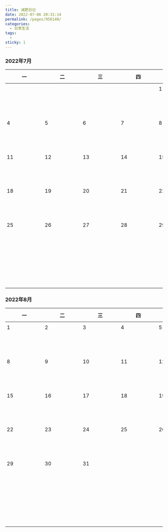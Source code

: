 ```yaml
---
title: 减肥日记
date: 2022-07-06 20:31:14
permalink: /pages/956140/
categories:
  - 日常生活
tags:
  - 
sticky: 1
---
```


<style>
    table {
        display: block;
    }
    table th {
    	text-align: center;
    }
    table div {
        width: 89.55px;
        height: 89.55px;
    }
    td {
        position: relative;
    }
    .day {
        position: absolute;
        top: 7px;
        left: 5px;
    }
    table .badge {
        font-size: 10px!important;
        white-space: nowrap;
    }
    td span:nth-of-type(2) {
        margin-left: 10px;
    }
    td, th {
    	padding: 0.6em 1em!important;
	}
</style>

### 2022年7月

|   一   |   二    |                              三                              |   四    |   五    |   六    |   日    |
| ------- | ------- | ------------------------------------------------------------ | ------- | ------- | ------- | ------- |
| <div></div> | <div></div> | <div></div> | <div></div> | <div><span class="day">1</span></div> | <div><span class="day">2</span></div> | <div><span class="day">3</span></div> |
| <div><span class="day">4</span></div> | <div><span class="day">5</span></div> | <div><span class="day">6</span><Badge text="蹲起120个"/><br/><Badge text="俯卧撑40个"/><br/><Badge text="仰卧起坐30个"/><br/></div> | <div><span class="day">7</span><Badge text="体重161.6斤"/><br/><Badge text="蹲起120个"/><br/><Badge text="俯卧撑40个"/><br/><Badge text="仰卧起坐30个"/><br/></div> | <div><span class="day">8</span><Badge text="体重159.6斤"/><br/><Badge text="蹲起120个"/><br/><Badge text="俯卧撑50个"/><br/><Badge text="仰卧起坐40个"/><br/></div> | <div><span class="day">9</span><Badge text="体重160.8斤" type="error"/><br/><Badge text="蹲起120个"/><br/><Badge text="俯卧撑50个"/><br/><Badge text="仰卧起坐40个"/><br/></div> | <div><span class="day">10</span><Badge text="体重162.0斤" type="error"/><br/><Badge text="蹲起120个"/><br/><Badge text="俯卧撑50个"/><br/><Badge text="仰卧起坐80个"/><br/></div> |
| <div><span class="day">11</span><Badge text="体重161.4斤"/><br/><Badge text="蹲起130个"/><br/><Badge text="俯卧撑50个"/><br/><Badge text="仰卧起坐80个"/><br/></div> | <div><span class="day">12</span><Badge text="体重161.0斤"/><br/><Badge text="蹲起130个"/><br/><Badge text="俯卧撑50个"/><br/><Badge text="仰卧起坐80个"/><br/></div> |           <div><span class="day">13</span><Badge text="体重160.9斤"/><br/><Badge text="蹲起150个"/><br/><Badge text="俯卧撑50个"/><br/><Badge text="仰卧起坐100个"/><br/></div>             |          <div><span class="day">14</span><Badge text="体重160.2斤"/><br/><Badge text="蹲起150个"/><br/><Badge text="俯卧撑50个"/><br/><Badge text="仰卧起坐100个"/><br/></div>            | <div><span class="day">15</span><Badge text="体重160.9斤" type="error"/><br/><Badge text="蹲起150个"/><br/><Badge text="俯卧撑50个"/><br/><Badge text="仰卧起坐100个"/><br/></div> | <div><span class="day">16</span><Badge text="体重160.9斤"/><br/><Badge text="仰卧起坐50个" type="error"/><br/></div> | <div><span class="day">17</span><Badge text="体重160.2斤"/><br/><Badge text="蹲起150个" type="warning"/><br/><Badge text="俯卧撑50个" type="warning"/><br/><Badge text="仰卧起坐100个" type="warning"/><br/></div> |
| <div><span class="day">18</span><Badge text="体重0斤" type="warning"/><br/><Badge text="蹲起150个" type="warning"/><br/><Badge text="俯卧撑50个" type="warning"/><br/><Badge text="仰卧起坐100个" type="warning"/><br/></div> | <div><span class="day">19</span><Badge text="体重0斤" type="warning"/><br/><Badge text="蹲起150个" type="warning"/><br/><Badge text="俯卧撑50个" type="warning"/><br/><Badge text="仰卧起坐100个" type="warning"/><br/></div> | <div><span class="day">20</span><Badge text="体重0斤" type="warning"/><br/><Badge text="蹲起150个" type="warning"/><br/><Badge text="俯卧撑50个" type="warning"/><br/><Badge text="仰卧起坐100个" type="warning"/><br/></div> | <div><span class="day">21</span><Badge text="体重0斤" type="warning"/><br/><Badge text="蹲起150个" type="warning"/><br/><Badge text="俯卧撑50个" type="warning"/><br/><Badge text="仰卧起坐100个" type="warning"/><br/></div> | <div><span class="day">22</span><Badge text="体重0斤" type="warning"/><br/><Badge text="蹲起150个" type="warning"/><br/><Badge text="俯卧撑50个" type="warning"/><br/><Badge text="仰卧起坐100个" type="warning"/><br/></div> | <div><span class="day">23</span><Badge text="体重0斤" type="warning"/><br/><Badge text="蹲起150个" type="warning"/><br/><Badge text="俯卧撑50个" type="warning"/><br/><Badge text="仰卧起坐100个" type="warning"/><br/></div> | <div><span class="day">24</span><Badge text="体重0斤" type="warning"/><br/><Badge text="蹲起150个" type="warning"/><br/><Badge text="俯卧撑50个" type="warning"/><br/><Badge text="仰卧起坐100个" type="warning"/><br/></div> |
| <div><span class="day">25</span></div> | <div><span class="day">26</span></div> |           <div><span class="day">27</span></div>             |          <div><span class="day">28</span></div>            | <div><span class="day">29</span></div> | <div><span class="day">30</span></div> | <div><span class="day">31</span></div> |
| <div></div> | <div></div> | <div></div> | <div></div> | <div></div> | <div></div> | <div></div> |

### 2022年8月

|             一             |             二             |             三             |             四             |             五             |             六             |             日             |
| -------------------------- | -------------------------- | -------------------------- | -------------------------- | -------------------------- | -------------------------- | -------------------------- |
| <div><span class="day">1</span></div> | <div><span class="day">2</span></div> | <div><span class="day">3</span></div> | <div><span class="day">4</span></div> | <div><span class="day">5</span></div> | <div><span class="day">6</span></div> | <div><span class="day">7</span></div> |
| <div><span class="day">8</span></div> | <div><span class="day">9</span></div> | <div><span class="day">10</span></div> | <div><span class="day">11</span></div> | <div><span class="day">12</span></div> | <div><span class="day">13</span></div> | <div><span class="day">14</span></div> |
| <div><span class="day">15</span></div> | <div><span class="day">16</span></div> | <div><span class="day">17</span></div> | <div><span class="day">18</span></div> | <div><span class="day">19</span></div> | <div><span class="day">20</span></div> | <div><span class="day">21</span></div> |
| <div><span class="day">22</span></div> | <div><span class="day">23</span></div> | <div><span class="day">24</span></div> | <div><span class="day">25</span></div> | <div><span class="day">26</span></div> | <div><span class="day">27</span></div> | <div><span class="day">28</span></div> |
| <div><span class="day">29</span></div> | <div><span class="day">30</span></div> | <div><span class="day">31</span></div> | <div></div> | <div></div> | <div></div> | <div></div> |
| <div></div> | <div></div> | <div></div> | <div></div> | <div></div> | <div></div> | <div></div> |

